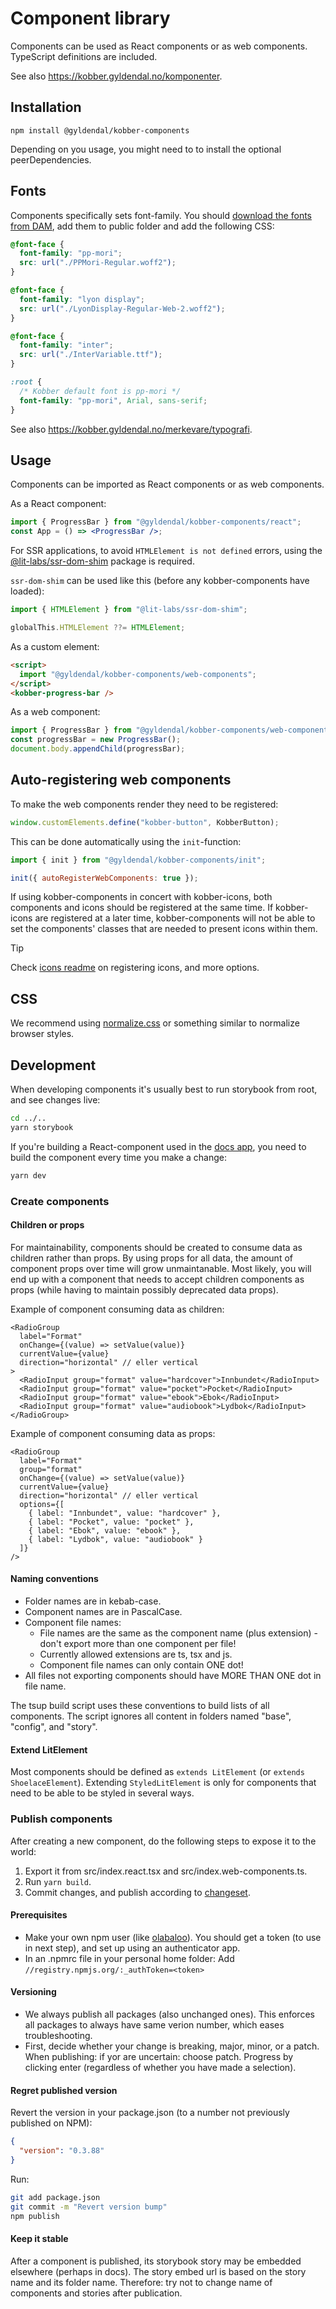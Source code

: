 # Component library

Components can be used as React components or as web components.<br />
TypeScript definitions are included.

See also https://kobber.gyldendal.no/komponenter.

## Installation

```
npm install @gyldendal/kobber-components
```

Depending on you usage, you might need to to install the optional peerDependencies.

## Fonts

Components specifically sets font-family. You should [download the fonts from DAM](https://dam-p-gyldendal.pqcloud.eu/app/#/search//fileSize/?path=%22%5CKobber%5CKobber%20Team%5CFonter%5CPP%20Mori%5CWeb%22), add them to public folder and add the following CSS:

```css
@font-face {
  font-family: "pp-mori";
  src: url("./PPMori-Regular.woff2");
}

@font-face {
  font-family: "lyon display";
  src: url("./LyonDisplay-Regular-Web-2.woff2");
}

@font-face {
  font-family: "inter";
  src: url("./InterVariable.ttf");
}

:root {
  /* Kobber default font is pp-mori */
  font-family: "pp-mori", Arial, sans-serif;
}
```

See also https://kobber.gyldendal.no/merkevare/typografi.

## Usage

Components can be imported as React components or as web components.

As a React component:

```jsx
import { ProgressBar } from "@gyldendal/kobber-components/react";
const App = () => <ProgressBar />;
```

For SSR applications, to avoid `HTMLElement is not defined` errors, using the [@lit-labs/ssr-dom-shim](https://www.npmjs.com/package/@lit-labs/ssr-dom-shim) package is required.

`ssr-dom-shim` can be used like this (before any kobber-components have loaded):

```js
import { HTMLElement } from "@lit-labs/ssr-dom-shim";

globalThis.HTMLElement ??= HTMLElement;
```

As a custom element:

```html
<script>
  import "@gyldendal/kobber-components/web-components";
</script>
<kobber-progress-bar />
```

As a web component:

```JavaScript
import { ProgressBar } from "@gyldendal/kobber-components/web-components";
const progressBar = new ProgressBar();
document.body.appendChild(progressBar);
```

## Auto-registering web components

To make the web components render they need to be registered:

```js
window.customElements.define("kobber-button", KobberButton);
```

This can be done automatically using the `init`-function:

```js
import { init } from "@gyldendal/kobber-components/init";

init({ autoRegisterWebComponents: true });
```

If using kobber-components in concert with kobber-icons, both components and icons should be registered at the same time. If kobber-icons are registered at a later time, kobber-components will not be able to set the components' classes that are needed to present icons within them.

> [!TIP]
> Check [icons readme](./packages/kobber-icons/README.md) on registering icons, and more options.

## CSS

We recommend using [normalize.css](https://github.com/necolas/normalize.css/) or something similar to normalize browser styles.

## Development

When developing components it's usually best to run storybook from root, and see changes live:

```sh
cd ../..
yarn storybook
```

If you're building a React-component used in the [docs app](../../apps/docs), you need to build the component every time you make a change:

```sh
yarn dev
```

### Create components

#### Children or props

For maintainability, components should be created to consume data as children rather than props. By using props for all data, the amount of component props over time will grow unmaintanable. Most likely, you will end up with a component that needs to accept children components as props (while having to maintain possibly deprecated data props).

Example of component consuming data as children:

```
<RadioGroup
  label="Format"
  onChange={(value) => setValue(value)}
  currentValue={value}
  direction="horizontal" // eller vertical
>
  <RadioInput group="format" value="hardcover">Innbundet</RadioInput>
  <RadioInput group="format" value="pocket">Pocket</RadioInput>
  <RadioInput group="format" value="ebook">Ebok</RadioInput>
  <RadioInput group="format" value="audiobook">Lydbok</RadioInput>
</RadioGroup>
```

Example of component consuming data as props:

```
<RadioGroup
  label="Format"
  group="format"
  onChange={(value) => setValue(value)}
  currentValue={value}
  direction="horizontal" // eller vertical
  options={[
    { label: "Innbundet", value: "hardcover" },
    { label: "Pocket", value: "pocket" },
    { label: "Ebok", value: "ebook" },
    { label: "Lydbok", value: "audiobook" }
  ]}
/>
```

#### Naming conventions

- Folder names are in kebab-case.
- Component names are in PascalCase.
- Component file names:
  - File names are the same as the component name (plus extension) - don't export more than one component per file!
  - Currently allowed extensions are ts, tsx and js.
  - Component file names can only contain ONE dot!
- All files not exporting components should have MORE THAN ONE dot in file name.

The tsup build script uses these conventions to build lists of all components. The script ignores all content in folders named "base", "config", and "story".

#### Extend LitElement

Most components should be defined as `extends LitElement` (or `extends ShoelaceElement`). Extending `StyledLitElement` is only for components that need to be able to be styled in several ways.

### Publish components

After creating a new component, do the following steps to expose it to the world:

1. Export it from src/index.react.tsx and src/index.web-components.ts.
2. Run `yarn build`.
3. Commit changes, and publish according to [changeset](../../.changeset/README.md).

#### Prerequisites

- Make your own npm user (like [olabaloo](https://www.npmjs.com/~olabaloo)). You should get a token (to use in next step), and set up using an authenticator app.
- In an .npmrc file in your personal home folder: Add `//registry.npmjs.org/:_authToken=<token>`

#### Versioning

- We always publish all packages (also unchanged ones). This enforces all packages to always have same verion number, which eases troubleshooting.
- First, decide whether your change is breaking, major, minor, or a patch. When publishing: if yor are uncertain: choose patch. Progress by clicking enter (regardless of whether you have made a selection).

#### Regret published version

Revert the version in your package.json (to a number not previously published on NPM):

```json
{
  "version": "0.3.88"
}
```

Run:

```bash
git add package.json
git commit -m "Revert version bump"
npm publish
```

#### Keep it stable

After a component is published, its storybook story may be embedded elsewhere (perhaps in docs). The story embed url is based on the story name and its folder name. Therefore: try not to change name of components and stories after publication.
